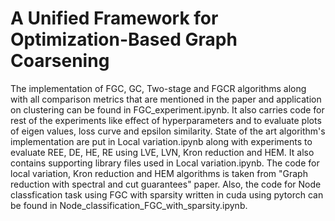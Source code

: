 # A Unified Framework for Optimization-Based Graph Coarsening
The implementation of FGC, GC, Two-stage and FGCR algorithms along with all comparison metrics that are mentioned in the paper and application on clustering can be found in FGC_experiment.ipynb. It also carries code for rest of the experiments like effect of hyperparameters and to evaluate plots of eigen values, loss curve and epsilon similarity. State of the art algorithm's implementation are put in Local variation.ipynb along with experiments to evaluate REE, DE, HE, RE using LVE, LVN, Kron reduction and HEM. It also contains supporting library files used in Local variation.ipynb. The code for local variation, Kron reduction and HEM algorithms is taken from "Graph reduction with spectral and cut guarantees" paper. Also, the code for Node classfication task using FGC with sparsity written in cuda using pytorch can be found in Node_classification_FGC_with_sparsity.ipynb.
